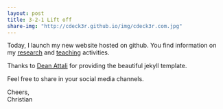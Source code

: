 ```yaml
---
layout: post
title: 3-2-1 Lift off
share-img: "http://cdeck3r.github.io/img/cdeck3r.com.jpg"
---
```


Today, I launch my new website hosted on github.
You find information on my [research](research/research.md) and [teaching](teaching/teaching.md) activities.

Thanks to [Dean Attali](http://deanattali.com/) for providing the beautiful jekyll template.

Feel free to share in your social media channels.

Cheers,   
Christian

